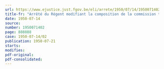 ```yaml
---
url: https://www.ejustice.just.fgov.be/eli/arrete/1950/07/14/1950071402/justel
title-fr: "Arrêté du Régent modifiant la composition de la commission technique générale pour l'étude de la classification des professions"
date: 1950-07-14
source:
number: 1950071402
page: 888888
case: 1950-07-14/02
publication: 1950-07-21
starts:
modifies:
pdf-original:
pdf-consolidated:
---
```



